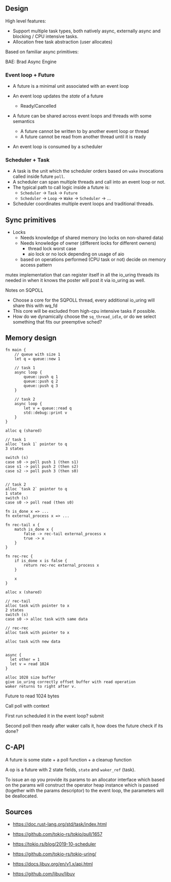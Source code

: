 #

## Design

High level features:

- Support multiple task types, both natively async, externally async and blocking / CPU intensive tasks.
- Allocation free task abstraction (user allocates)

Based on familiar async primitives:

BAE: Brad Async Engine

### Event loop + Future

- A future is a minimal unit associated with an event loop
- An event loop updates the *state* of a future
    * Ready/Cancelled
- A future can be shared across event loops and threads with some semantics
    * A future cannot be written to by another event loop or thread
    * A future cannot be read from another thread until it is ready

- An event loop is consumed by a scheduler

### Scheduler + Task

- A task is the unit which the scheduler orders based on `wake` invocations called inside future `poll`.
- A scheduler can span multiple threads and call into an event loop or not.
- The typical path to call logic inside a future is:
    * `Scheduler` -> `Task` -> `Future`
    * `Scheduler` -> `Loop` -> `Wake` -> `Scheduler` -> ...
- Scheduler coordinates multiple event loops and traditional threads.

## Sync primitives

- Locks
    * Needs knowledge of shared memory (no locks on non-shared data)
    * Needs knowledge of owner (different locks for different owners)
        * thread lock worst case
        * aio lock or no lock depending on usage of aio
    * based on operations performed (CPU task or not) decide on memory access pattern

mutex implementation that can register itself in all the io_uring threads its needed in
when it knows the poster will post it via io_uring as well.

Notes on SQPOLL

- Choose a core for the SQPOLL thread, every additional io_uring will share this with wq_fd
- This core will be excluded from high-cpu intensive tasks if possible.
- How do we dynamically choose the `sq_thread_idle`, or do we select something that fits our preemptive sched?

## Memory design

```
fn main {
    // queue with size 1
    let q = queue::new 1
       
    // task 1
    async loop {
        queue::push q 1
        queue::push q 2
        queue::push q 3
    }
    
    // task 2
    async loop {
        let v = queue::read q
        std::debug::print v
    }
}

alloc q (shared)

// task 1
alloc `task 1` pointer to q
3 states

switch (s) 
case s0 -> poll push 1 (then s1)
case s1 -> poll push 2 (then s2)
case s2 -> poll push 3 (then s0)


// task 2
alloc `task 2` pointer to q
1 state
switch (s)
case s0 -> poll read (then s0)
```

``` 
fn is_done x => ...
fn external_process x => ...

fn rec-tail x {
    match is_done x {
        false -> rec-tail external_process x
        true -> x
    }
}

fn rec-rec {
    if is_done x is false {
        return rec-rec external_process x
    }
    
    x
}

alloc x (shared)

// rec-tail
alloc task with pointer to x
2 states
switch (s)
case s0 -> alloc task with same data 

// rec-rec
alloc task with pointer to x

alloc task with new data

```

```

async {
  let other = 1
  let v = read 1024
}

alloc 1028 size buffer
give io_uring correctly offset buffer with read operation
waker returns to right after v.

```

Future to read 1024 bytes

Call poll with context

First run scheduled it in the event loop? submit

Second poll then ready after waker calls it, how does the future check if its done?

## C-API

A future is some state + a poll function + a cleanup function

A op is a future with 2 state fields, `state` and `waker_ref` (task).

To issue an op you provide its params to an allocator interface which based on the params will construct the operator
heap instance which is passed (together with the params descriptor) to the event loop, the parameters will be
deallocated.

## Sources

- https://doc.rust-lang.org/std/task/index.html
- https://github.com/tokio-rs/tokio/pull/1657
- https://tokio.rs/blog/2019-10-scheduler
- https://github.com/tokio-rs/tokio-uring/

- https://docs.libuv.org/en/v1.x/api.html
- https://github.com/libuv/libuv